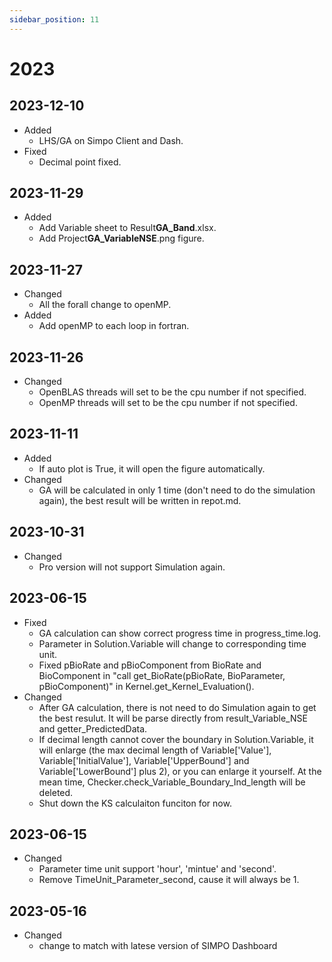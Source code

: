 ```yaml
---
sidebar_position: 11
---
```


# 2023

## 2023-12-10

- Added
  - LHS/GA on Simpo Client and Dash.
- Fixed
  - Decimal point fixed.

## 2023-11-29

- Added
  - Add Variable sheet to Result**GA_Band**.xlsx.
  - Add Project**GA_VariableNSE**.png figure.

## 2023-11-27

- Changed
  - All the forall change to openMP.
- Added
  - Add openMP to each loop in fortran.

## 2023-11-26

- Changed
  - OpenBLAS threads will set to be the cpu number if not specified.
  - OpenMP threads will set to be the cpu number if not specified.

## 2023-11-11

- Added
  - If auto plot is True, it will open the figure automatically.
- Changed
  - GA will be calculated in only 1 time (don't need to do the simulation again), the best result will be written in repot.md.

## 2023-10-31

- Changed
  - Pro version will not support Simulation again.

## 2023-06-15

- Fixed
  - GA calculation can show correct progress time in progress_time.log.
  - Parameter in Solution.Variable will change to corresponding time unit.
  - Fixed pBioRate and pBioComponent from BioRate and BioComponent in "call get_BioRate(pBioRate, BioParameter, pBioComponent)" in Kernel.get_Kernel_Evaluation().
- Changed
  - After GA calculation, there is not need to do Simulation again to get the best resulut. It will be parse directly from result_Variable_NSE and getter_PredictedData.
  - If decimal length cannot cover the boundary in Solution.Variable, it will enlarge (the max decimal length of Variable['Value'], Variable['InitialValue'], Variable['UpperBound'] and Variable['LowerBound'] plus 2), or you can enlarge it yourself. At the mean time, Checker.check_Variable_Boundary_Ind_length will be deleted.
  - Shut down the KS calculaiton funciton for now.

## 2023-06-15

- Changed
  - Parameter time unit support 'hour', 'mintue' and 'second'.
  - Remove TimeUnit_Parameter_second, cause it will always be 1.

## 2023-05-16

- Changed
  - change to match with latese version of SIMPO Dashboard
